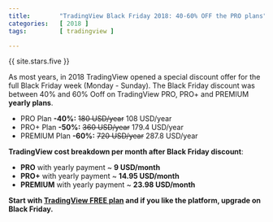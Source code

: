 ```yaml
---
title:        "TradingView Black Friday 2018: 40-60% OFF the PRO plans"
categories:   [ 2018 ]
tags:         [ tradingview ]

---
```


{{ site.stars.five }}

As most years, in 2018 TradingView opened a special discount offer for the full Black Friday week (Monday - Sunday). The Black Friday discount was between 40% and 60% Ooff on TradingView PRO, PRO+ and PREMIUM **yearly plans**.

* PRO Plan **-40%:** <s>180 USD/year</s> 108 USD/year
* PRO+ Plan **-50%:** <s>360 USD/year</s> 179.4 USD/year
* PREMIUM Plan **-60%:** <s>720 USD/year</s> 287.8 USD/year

**TradingView cost breakdown per month after Black Friday discount**:

* **PRO** with yearly payment ~ **9 USD/month**
* **PRO+** with yearly payment ~ **14.95 USD/month**
* **PREMIUM** with yearly payment ~ **23.98 USD/month**


<b>Start with <a href="http://bit.ly/at-tvd-ebf" rel="nofollow">TradingView FREE plan</a> and if you like the platform, upgrade on Black Friday.</b>

